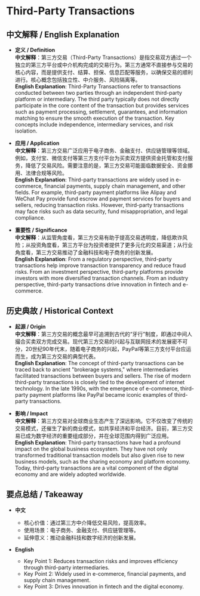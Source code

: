 # Third-Party Transactions

## 中文解释 / English Explanation

* **定义 / Definition**  
  **中文解释**：第三方交易（Third-Party Transactions）是指交易双方通过一个独立的第三方平台或中介机构完成的交易行为。第三方通常不直接参与交易的核心内容，而是提供支付、结算、担保、信息匹配等服务，以确保交易的顺利进行。核心概念包括独立性、中介服务、风险隔离等。  
  **English Explanation**: Third-Party Transactions refer to transactions conducted between two parties through an independent third-party platform or intermediary. The third party typically does not directly participate in the core content of the transaction but provides services such as payment processing, settlement, guarantees, and information matching to ensure the smooth execution of the transaction. Key concepts include independence, intermediary services, and risk isolation.

* **应用 / Application**  
  **中文解释**：第三方交易广泛应用于电子商务、金融支付、供应链管理等领域。例如，支付宝、微信支付等第三方支付平台为买卖双方提供资金托管和支付服务，降低了交易风险。需要注意的是，第三方交易可能面临数据安全、资金挪用、法律合规等风险。  
  **English Explanation**: Third-party transactions are widely used in e-commerce, financial payments, supply chain management, and other fields. For example, third-party payment platforms like Alipay and WeChat Pay provide fund escrow and payment services for buyers and sellers, reducing transaction risks. However, third-party transactions may face risks such as data security, fund misappropriation, and legal compliance.

* **重要性 / Significance**  
  **中文解释**：从监管角度看，第三方交易有助于提高交易透明度，降低欺诈风险；从投资角度看，第三方平台为投资者提供了更多元化的交易渠道；从行业角度看，第三方交易推动了金融科技和电子商务的创新发展。  
  **English Explanation**: From a regulatory perspective, third-party transactions help improve transaction transparency and reduce fraud risks. From an investment perspective, third-party platforms provide investors with more diversified transaction channels. From an industry perspective, third-party transactions drive innovation in fintech and e-commerce.

## 历史典故 / Historical Context

* **起源 / Origin**  
  **中文解释**：第三方交易的概念最早可追溯到古代的“牙行”制度，即通过中间人撮合买卖双方完成交易。现代第三方交易的兴起与互联网技术的发展密不可分，20世纪90年代末，随着电子商务的兴起，PayPal等第三方支付平台应运而生，成为第三方交易的典型代表。  
  **English Explanation**: The concept of third-party transactions can be traced back to ancient "brokerage systems," where intermediaries facilitated transactions between buyers and sellers. The rise of modern third-party transactions is closely tied to the development of internet technology. In the late 1990s, with the emergence of e-commerce, third-party payment platforms like PayPal became iconic examples of third-party transactions.

* **影响 / Impact**  
  **中文解释**：第三方交易对全球商业生态产生了深远影响。它不仅改变了传统的交易模式，还催生了新的商业模式，如共享经济和平台经济。目前，第三方交易已成为数字经济的重要组成部分，并在全球范围内得到广泛应用。  
  **English Explanation**: Third-party transactions have had a profound impact on the global business ecosystem. They have not only transformed traditional transaction models but also given rise to new business models, such as the sharing economy and platform economy. Today, third-party transactions are a vital component of the digital economy and are widely adopted worldwide.

## 要点总结 / Takeaway

* **中文**  
  - 核心价值：通过第三方中介降低交易风险，提高效率。  
  - 使用场景：电子商务、金融支付、供应链管理等。  
  - 延伸意义：推动金融科技和数字经济的创新发展。  

* **English**  
  - Key Point 1: Reduces transaction risks and improves efficiency through third-party intermediaries.  
  - Key Point 2: Widely used in e-commerce, financial payments, and supply chain management.  
  - Key Point 3: Drives innovation in fintech and the digital economy.
